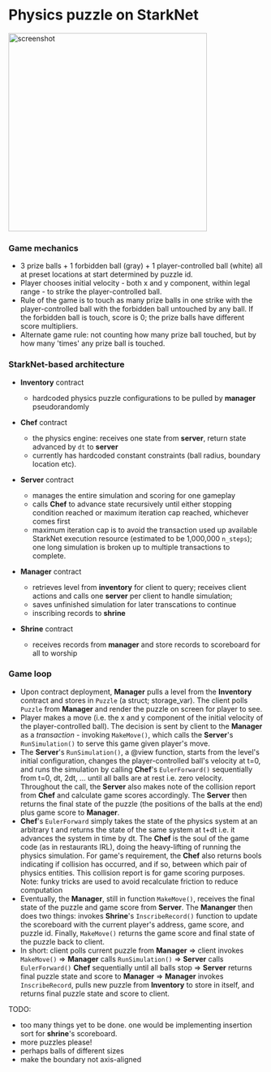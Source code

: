 # Physics puzzle on StarkNet
<img width="391" alt="screenshot" src="https://user-images.githubusercontent.com/59590480/139565734-b946166f-df2c-4d5d-95e6-3085a81f2f0c.png">

### Game mechanics

- 3 prize balls + 1 forbidden ball (gray) + 1 player-controlled ball (white) all at preset locations at start determined by puzzle id.
- Player chooses initial velocity - both x and y component, within legal range - to strike the player-controlled ball.
- Rule of the game is to touch as many prize balls in one strike with the player-controlled ball with the forbidden ball untouched by any ball. If the forbidden ball is touch, score is 0; the prize balls have different score multipliers.
- Alternate game rule: not counting how many prize ball touched, but by how many 'times' any prize ball is touched.

### StarkNet-based architecture

- **Inventory** contract
  - hardcoded physics puzzle configurations to be pulled by **manager** pseudorandomly

- **Chef** contract
  - the physics engine: receives one state from **server**, return state advanced by `dt` to **server**
  - currently has hardcoded constant constraints (ball radius, boundary location etc).

- **Server** contract
  - manages the entire simulation and scoring for one gameplay
  - calls **Chef** to advance state recursively until either stopping condition reached or maximum iteration cap reached, whichever comes first
  - maximum iteration cap is to avoid the transaction used up available StarkNet execution resource (estimated to be 1,000,000 `n_steps`); one long simulation is broken up to multiple transactions to complete.

- **Manager** contract
  - retrieves level from **inventory** for client to query; receives client actions and calls one **server** per client to handle simulation;
  - saves unfinished simulation for later transcations to continue
  - inscribing records to **shrine**

- **Shrine** contract
  - receives records from **manager** and store records to scoreboard for all to worship
  
### Game loop
- Upon contract deployment, **Manager** pulls a level from the **Inventory** contract and stores in `Puzzle` (a struct; storage_var). The client polls `Puzzle` from **Manager** and render the puzzle on screen for player to see.
- Player makes a move (i.e. the x and y component of the initial velocity of the player-controlled ball). The decision is sent by client to the **Manager** as a *transaction* - invoking `MakeMove()`, which calls the **Server**'s `RunSimulation()` to serve this game given player's move.
- The **Server**'s `RunSimulation()`, a @view function, starts from the level's initial configuration, changes the player-controlled ball's velocity at t=0, and runs the simulation by calling **Chef**'s `EulerForward()` sequentially from t=0, dt, 2dt, ... until all balls are at rest i.e. zero velocity. Throughout the call, the **Server** also makes note of the collision report from **Chef** and calculate game scores accordingly. The **Server** then returns the final state of the puzzle (the positions of the balls at the end) plus game score to **Manager**.
- **Chef**'s `EulerForward` simply takes the state of the physics system at an arbitrary t and returns the state of the same system at t+dt i.e. it advances the system in time by dt. The **Chef** is the soul of the game code (as in restaurants IRL), doing the heavy-lifting of running the physics simulation. For game's requirement, the **Chef** also returns bools indicating if collision has occurred, and if so, between which pair of physics entities. This collision report is for game scoring purposes. Note: funky tricks are used to avoid recalculate friction to reduce computation
- Eventually, the **Manager**, still in function `MakeMove()`, receives the final state of the puzzle and game score from **Server**. The **Mananger** then does two things: invokes **Shrine**'s `InscribeRecord()` function to update the scoreboard with the current player's address, game score, and puzzle id. Finally, `MakeMove()` returns the game score and final state of the puzzle back to client.
- In short: client polls current puzzle from **Manager** => client invokes `MakeMove()` => **Manager** calls `RunSimulation()` => **Server** calls `EulerForward()` **Chef** sequentially until all balls stop => **Server** returns final puzzle state and score to **Manager** => **Manager** invokes `InscribeRecord`, pulls new puzzle from **Inventory** to store in itself, and returns final puzzle state and score to client.

TODO:
- too many things yet to be done. one would be implementing insertion sort for **shrine**'s scoreboard.
- more puzzles please!
- perhaps balls of different sizes
- make the boundary not axis-aligned
